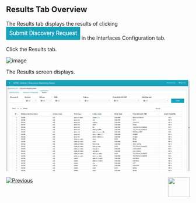## Results Tab Overview

The Results tab displays the results of clicking ![image](/articles/DPM/images/Figure_84_Discovery_SubmitDiscRequest.jpg) in the Interfaces Configuration tab.

Click the Results tab.

![image](/articles/DPM/images/Image.jpg)

The Results screen displays.

![image](/articles/DPM/images/Figure_88_Discovery_ResultsTab.jpg)



[![Previous](/articles/DPM/images/Previous.png)]( /articles/DPM/02_Admin_Module/15_6_Discovery_Submit_Discovery_Request.md)[<img align="right" width="60" height="54" src="/articles/DPM/images/Next.png">](/articles/DPM/02_Admin_Module/15_8_Discovery_Navigating_Results_Tab.md)

